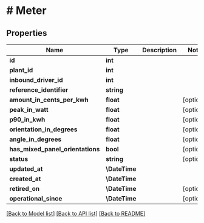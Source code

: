 # # Meter

## Properties

Name | Type | Description | Notes
------------ | ------------- | ------------- | -------------
**id** | **int** |  |
**plant_id** | **int** |  |
**inbound_driver_id** | **int** |  |
**reference_identifier** | **string** |  |
**amount_in_cents_per_kwh** | **float** |  | [optional]
**peak_in_watt** | **float** |  | [optional]
**p90_in_kwh** | **float** |  | [optional]
**orientation_in_degrees** | **float** |  | [optional]
**angle_in_degrees** | **float** |  | [optional]
**has_mixed_panel_orientations** | **bool** |  | [optional]
**status** | **string** |  | [optional]
**updated_at** | **\DateTime** |  |
**created_at** | **\DateTime** |  |
**retired_on** | **\DateTime** |  | [optional]
**operational_since** | **\DateTime** |  | [optional]

[[Back to Model list]](../../README.md#models) [[Back to API list]](../../README.md#endpoints) [[Back to README]](../../README.md)

